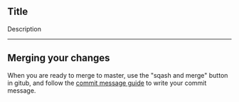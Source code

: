 ## Title

Description

---

## Merging your changes

When you are ready to merge to master, use the "sqash and merge" button in gitub, and follow the [commit message guide](/README.md#commit-message-guide) to write your commit message.
